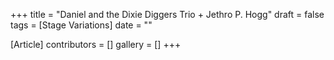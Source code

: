 +++
title = "Daniel and the Dixie Diggers Trio + Jethro P. Hogg"
draft = false
tags = [Stage Variations]
date = ""

[Article]
contributors = []
gallery = []
+++